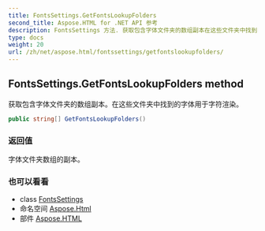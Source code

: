 ```yaml
---
title: FontsSettings.GetFontsLookupFolders
second_title: Aspose.HTML for .NET API 参考
description: FontsSettings 方法. 获取包含字体文件夹的数组副本在这些文件夹中找到的字体用于字符渲染
type: docs
weight: 20
url: /zh/net/aspose.html/fontssettings/getfontslookupfolders/
---
```

## FontsSettings.GetFontsLookupFolders method

获取包含字体文件夹的数组副本。在这些文件夹中找到的字体用于字符渲染。

```csharp
public string[] GetFontsLookupFolders()
```

### 返回值

字体文件夹数组的副本。

### 也可以看看

* class [FontsSettings](../)
* 命名空间 [Aspose.Html](../../fontssettings/)
* 部件 [Aspose.HTML](../../../)


